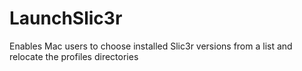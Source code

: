 # LaunchSlic3r
Enables Mac users to choose installed Slic3r versions from a list and relocate the profiles directories
